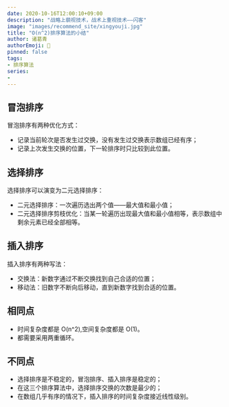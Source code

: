 ```yaml
---
date: 2020-10-16T12:00:10+09:00
description: "战略上藐视技术，战术上重视技术——闪客"
image: "images/recommend_site/xingyouji.jpg"
title: "O(n^2)排序算法的小结"
author: 诸葛青
authorEmoji: 🤖
pinned: false
tags:
- 排序算法
series:
-   
---
```


## 冒泡排序
冒泡排序有两种优化方式：

* 记录当前轮次是否发生过交换，没有发生过交换表示数组已经有序；
* 记录上次发生交换的位置，下一轮排序时只比较到此位置。

## 选择排序
选择排序可以演变为二元选择排序：

* 二元选择排序：一次遍历选出两个值——最大值和最小值；
* 二元选择排序剪枝优化：当某一轮遍历出现最大值和最小值相等，表示数组中剩余元素已经全部相等。

## 插入排序
插入排序有两种写法：

* 交换法：新数字通过不断交换找到自己合适的位置；
* 移动法：旧数字不断向后移动，直到新数字找到合适的位置。

## 相同点
* 时间复杂度都是 O(n^2),空间复杂度都是 O(1)。
* 都需要采用两重循环。


## 不同点
* 选择排序是不稳定的，冒泡排序、插入排序是稳定的；
* 在这三个排序算法中，选择排序交换的次数是最少的；
* 在数组几乎有序的情况下，插入排序的时间复杂度接近线性级别。



